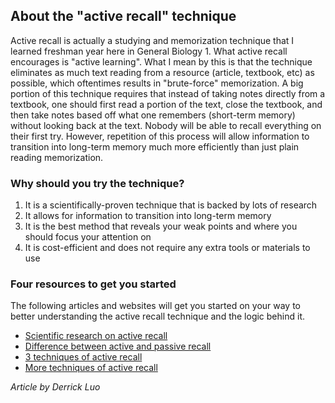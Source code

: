 ﻿## About the "active recall" technique 

Active recall is actually a studying and memorization technique that I learned freshman year here in General Biology 1. What active recall encourages is "active learning". What I mean by this is that the technique eliminates as much text reading from a resource (article, textbook, etc) as possible, which oftentimes results in "brute-force" memorization. A big portion of this technique requires that instead of taking notes directly from a textbook, one should first read a portion of the text, close the textbook, and then take notes based off what one remembers (short-term memory) without looking back at the text. Nobody will be able to recall everything on their first try. However, repetition of this process will allow information to transition into long-term memory much more efficiently than just plain reading memorization. 


### Why should you try the technique?

1. It is a scientifically-proven technique that is backed by lots of research 
2. It allows for information to transition into long-term memory
3. It is the best method that reveals your weak points and where you should focus your attention on
4. It is cost-efficient and does not require any extra tools or materials to use 

### Four resources to get you started

The following articles and websites will get you started on your way to better understanding the active recall technique and the logic behind it. 

- [Scientific research on active recall](https://d1wqtxts1xzle7.cloudfront.net/35815824/Prince-2004.pdf?1417634951=&response-content-disposition=inline%3B+filename%3DDoes_Active_Learning_Work_A_Review_of_th.pdf&Expires=1603490219&Signature=KfKQ1ovmVYyJiJLkYLm202eR47BzXlJgsvlaWSm9y95eBPiCxh~W~-dt23c9wrwO1q3weDb8H9j6OK4U80pdmvpP7lEOtgvFvn-Ihmp21Ny309F4GjVAPJBwY3xgEHsHQTFB~pqJCctv~lNl1TP~GlUZfa~qQ9~GHHialHzqIm10PUW3RIrUm1yyHGLmTlohOO~cTqEkeqDWNU6Ulfebmz5vyDiCgdyxMhwNAMV8uMSiYqn6ltSApnvGsxKP1jVZjcpuwbMmGhXV1aWw9b11T2i2HfgptK0DK18OSReh9LhWS9fjsJ3ZNEj0tqDsTRcvVSpr2A12ARCBY5Bsnup6Vw__&Key-Pair-Id=APKAJLOHF5GGSLRBV4ZA)
- [Difference between active and passive recall](https://getatomi.com/blog/what-is-active-recall-and-how-effective-is-it)
- [3 techniques of active recall](https://aliabdaal.com/activerecallstudytechnique/)
- [More techniques of active recall](https://nprush.com/best-active-recall-strategies/)

_Article by Derrick Luo_
